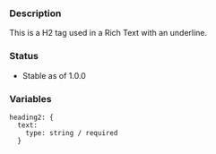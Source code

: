### Description
This is a H2 tag used in a Rich Text with an underline.

### Status
* Stable as of 1.0.0

### Variables
~~~
heading2: {
  text:
    type: string / required
  }
~~~
